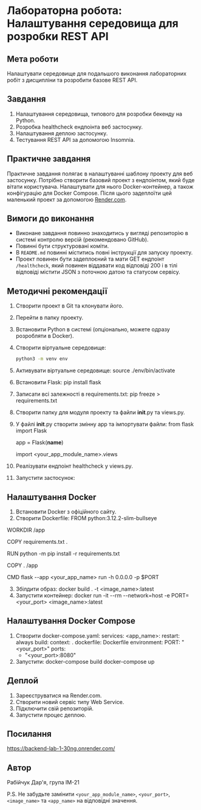 # Лабораторна робота: Налаштування середовища для розробки REST API

## Мета роботи
Налаштувати середовище для подальшого виконання лабораторних робіт з дисципліни та розробити базове REST API.

## Завдання
1. Налаштування середовища, типового для розробки бекенду на Python.
2. Розробка healthcheck ендпоінта веб застосунку.
3. Налаштування деплою застосунку.
4. Тестування REST API за допомогою Insomnia.

## Практичне завдання
Практичне завдання полягає в налаштуванні шаблону проекту для веб застосунку. Потрібно створити базовий проект з ендпоінтом, який буде вітати користувача. Налаштувати для нього Docker-контейнер, а також конфігурацію для Docker Compose. Після цього задеплоїти цей маленький проект за допомогою [Render.com](https://render.com).

## Вимоги до виконання
- Виконане завдання повинно знаходитись у вигляді репозиторію в системі контролю версій (рекомендовано GitHub).
- Повинні бути структуровані коміти.
- В `README.md` повинні міститись повні інструкції для запуску проекту.
- Проект повинен бути задеплоєний та мати GET ендпоінт `/healthcheck`, який повинен віддавати код відповіді 200 і в тілі відповіді містити JSON з поточною датою та статусом сервісу.

## Методичні рекомендації
1. Створити проект в Git та клонувати його.
2. Перейти в папку проекту.
3. Встановити Python в системі (опціонально, можете одразу розробляти в Docker).
4. Створити віртуальне середовище:
   ```bash
   python3 -m venv env
5. Активувати віртуальне середовище:
    source ./env/bin/activate
6. Встановити Flask:
    pip install flask
7. Записати всі залежності в requirements.txt:
   pip freeze > requirements.txt
8. Створити папку для модуля проекту та файли __init__.py та views.py.
9. У файлі __init__.py створити змінну app та імпортувати файли:
    from flask import Flask

    app = Flask(__name__)

    import <your_app_module_name>.views
10. Реалізувати ендпоінт healthcheck у views.py.
11. Запустити застосунок:

## Налаштування Docker
1. Встановити Docker з офіційного сайту.
2. Створити Dockerfile:
   FROM python:3.12.2-slim-bullseye

WORKDIR /app

COPY requirements.txt .

RUN python -m pip install -r requirements.txt

COPY . /app

CMD flask --app <your_app_name> run -h 0.0.0.0 -p $PORT

3. Збілдити образ:
  docker build . -t <image_name>:latest
4. Запустити контейнер:
  docker run -it --rm --network=host -e PORT=<your_port> <image_name>:latest

## Налаштування Docker Compose
1. Створити docker-compose.yaml:
services:
  <app_name>:
    restart: always
    build:
      context: .
      dockerfile: Dockerfile
    environment:
      PORT: "<your_port>"
    ports:
      - "<your_port>:8080"
2. Запустити:
  docker-compose build
  docker-compose up

## Деплой
1. Зареєструватися на Render.com.
2. Створити новий сервіс типу Web Service.
3. Підключити свій репозиторій.
4. Запустити процес деплою.

## Посилання
https://backend-lab-1-30ng.onrender.com/

## Автор
Рабійчук Дар'я, група ІМ-21

P.S. Не забудьте замінити `<your_app_module_name>`, `<your_port>`, `<image_name>` та `<app_name>` на відповідні значення.

